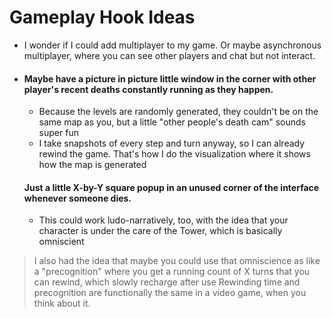 # Gameplay Hook Ideas

 - I wonder if I could add multiplayer to my game. Or maybe asynchronous multiplayer, where you can see other players and chat but not interact. 
 >
- #### Maybe have a picture in picture little window in the corner with other player's recent deaths constantly running as they happen.
  - Because the levels are randomly generated, they couldn't be on the same map as you, but a little "other people's death cam"  sounds super fun 
  - I take snapshots of every step and turn anyway, so I can already rewind the game. That's how I do the visualization where it shows how the map is generated 
  >
  #### Just a little X-by-Y square popup in an unused corner of the interface whenever someone dies. 
  - This could work ludo-narratively, too, with the idea that your character is under the care of the Tower, which is basically omniscient
> I also had the idea that maybe you could use that omniscience as like a "precognition" where you get a running count of X turns that you can rewind, which slowly recharge after use
 Rewinding time and precognition are functionally the same in a video game, when you think about it.


[//]: # (These are reference links used in the body of this note and get stripped out when the markdown processor does its job. There is no need to format nicely because it shouldn't be seen. Thanks SO - http://stackoverflow.com/questions/4823468/store-comments-in-markdown-syntax)


   [dill]: <https://github.com/joemccann/dillinger>
   [git-repo-url]: <https://github.com/joemccann/dillinger.git>
   [john gruber]: <http://daringfireball.net>
   [df1]: <http://daringfireball.net/projects/markdown/>
   [markdown-it]: <https://github.com/markdown-it/markdown-it>
   [Ace Editor]: <http://ace.ajax.org>
   [node.js]: <http://nodejs.org>
   [Twitter Bootstrap]: <http://twitter.github.com/bootstrap/>
   [jQuery]: <http://jquery.com>
   [@tjholowaychuk]: <http://twitter.com/tjholowaychuk>
   [express]: <http://expressjs.com>
   [AngularJS]: <http://angularjs.org>
   [Gulp]: <http://gulpjs.com>

   [PlDb]: <https://github.com/joemccann/dillinger/tree/master/plugins/dropbox/README.md>
   [PlGh]: <https://github.com/joemccann/dillinger/tree/master/plugins/github/README.md>
   [PlGd]: <https://github.com/joemccann/dillinger/tree/master/plugins/googledrive/README.md>
   [PlOd]: <https://github.com/joemccann/dillinger/tree/master/plugins/onedrive/README.md>
   [PlMe]: <https://github.com/joemccann/dillinger/tree/master/plugins/medium/README.md>
   [PlGa]: <https://github.com/RahulHP/dillinger/blob/master/plugins/googleanalytics/README.md>

